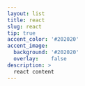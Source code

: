 ```yaml
---
layout: list
title: react
slug: react
tip: true
accent_color: '#202020'
accent_image:
  background: '#202020'
  overlay:    false
description: >
  react content
---
```

